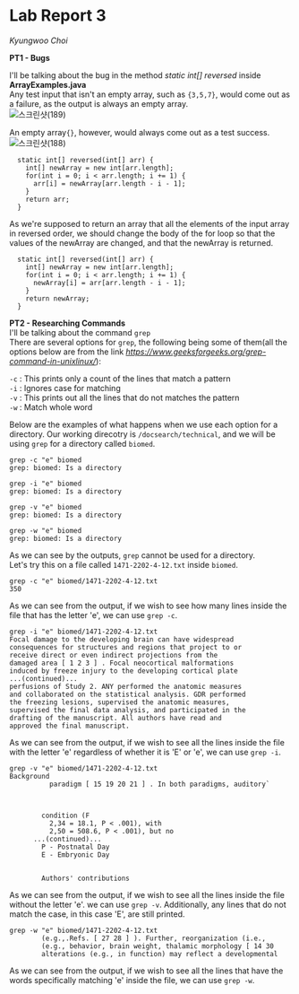# Lab Report 3 
*Kyungwoo Choi*  

**PT1 - Bugs**  

I'll be talking about the bug in the method *static int[] reversed* inside **ArrayExamples.java**  
Any test input that isn't an empty array, such as `{3,5,7}`, would come out as a failure, as the output is always an empty array.  
![스크린샷(189)](https://github.com/kyc013/cse15l-lab-reports/assets/147003854/a63153d8-ede8-4517-be87-d2d360360ced)  
  
An empty array`{}`, however, would always come out as a test success.  
![스크린샷(188)](https://github.com/kyc013/cse15l-lab-reports/assets/147003854/5c12492c-7ff7-42a7-87c5-21a04d538b99)  
```
  static int[] reversed(int[] arr) {  
    int[] newArray = new int[arr.length];  
    for(int i = 0; i < arr.length; i += 1) {  
      arr[i] = newArray[arr.length - i - 1];  
    }  
    return arr;  
  }
```
As we're supposed to return an array that all the elements of the input array in reversed order, we should change the body of the for loop so that the values of the newArray are changed, and that the newArray is returned.  
```
  static int[] reversed(int[] arr) {  
    int[] newArray = new int[arr.length];  
    for(int i = 0; i < arr.length; i += 1) {  
      newArray[i] = arr[arr.length - i - 1];  
    }  
    return newArray;  
  }
```  

**PT2 - Researching Commands**  
I'll be talking about the command `grep`  
There are several options for `grep`, the following being some of them(all the options below are from the link *https://www.geeksforgeeks.org/grep-command-in-unixlinux/*):  
  
`-c` : This prints only a count of the lines that match a pattern  
`-i` : Ignores case for matching  
`-v` : This prints out all the lines that do not matches the pattern  
`-w` : Match whole word  

Below are the examples of what happens when we use each option for a directory. Our working direcotry is `/docsearch/technical`, and we will be using `grep` for a directory called `biomed`.  
```
grep -c "e" biomed
grep: biomed: Is a directory
```
```
grep -i "e" biomed
grep: biomed: Is a directory
```
```
grep -v "e" biomed
grep: biomed: Is a directory
```
```
grep -w "e" biomed
grep: biomed: Is a directory
```
As we can see by the outputs, `grep` cannot be used for a directory.  
Let's try this on a file called `1471-2202-4-12.txt` inside `biomed`.  
```
grep -c "e" biomed/1471-2202-4-12.txt
350
```
As we can see from the output, if we wish to see how many lines inside the file that has the letter 'e', we can use `grep -c`.  
  
```
grep -i "e" biomed/1471-2202-4-12.txt
Focal damage to the developing brain can have widespread  
consequences for structures and regions that project to or  
receive direct or even indirect projections from the  
damaged area [ 1 2 3 ] . Focal neocortical malformations  
induced by freeze injury to the developing cortical plate
...(continued)...
perfusions of Study 2. ANY performed the anatomic measures  
and collaborated on the statistical analysis. GDR performed  
the freezing lesions, supervised the anatomic measures,  
supervised the final data analysis, and participated in the  
drafting of the manuscript. All authors have read and  
approved the final manuscript.
```
As we can see from the output, if we wish to see all the lines inside the file with the letter 'e' regardless of whether it is 'E' or 'e', we can use `grep -i`.  
  
```
grep -v "e" biomed/1471-2202-4-12.txt
Background
          paradigm [ 15 19 20 21 ] . In both paradigms, auditory`
      
      
        
        condition (F 
          2,34 = 18.1, P < .001), with
          2,50 = 508.6, P < .001), but no
      ...(continued)...
        P - Postnatal Day
        E - Embryonic Day
      
      
        Authors' contributions
```
As we can see from the output, if we wish to see all the lines inside the file without the letter 'e'. we can use `grep -v`. Additionally, any lines that do not match the case, in this case 'E', are still printed.  
  
```
grep -w "e" biomed/1471-2202-4-12.txt
        (e.g.,.Refs. [ 27 28 ] ). Further, reorganization (i.e.,
        (e.g., behavior, brain weight, thalamic morphology [ 14 30
        alterations (e.g., in function) may reflect a developmental
```
As we can see from the output, if we wish to see all the lines that have the words specifically matching 'e' inside the file, we can use `grep -w`. 

